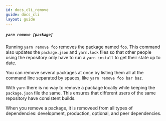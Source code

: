 ```yaml
---
id: docs_cli_remove
guide: docs_cli
layout: guide
---
```


##### `yarn remove [package]` <a class="toc" id="toc-command-yarn-remove" href="#toc-command-yarn-remove"></a>

Running `yarn remove foo` removes the package named `foo`. This command also updates the `package.json` and `yarn.lock` files so that other people using the repository only have to run a `yarn install` to get their state up to date.

You can remove several packages at once by listing them all at the command line separated by spaces, like `yarn remove foo bar baz`.

With `yarn` there is no way to remove a package locally while keeping the `package.json` file the same. This ensures that different users of the same repository have consistent builds.

When you remove a package, it is removeed from all types of dependencies: development, production, optional, and peer dependencies.
